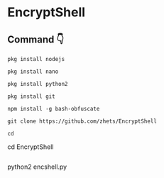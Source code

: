# EncryptShell
## Command 👇

```
pkg install nodejs
```
```
pkg install nano
```
```
pkg install python2
```
```
pkg install git
```
```
npm install -g bash-obfuscate
```
```
git clone https://github.com/zhets/EncryptShell
```
```
cd
```
cd EncryptShell
```
```
python2 encshell.py
```
